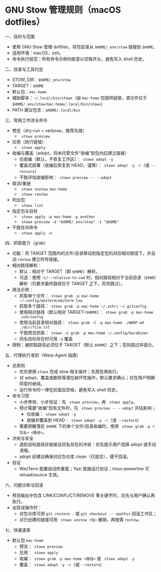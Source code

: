 # GNU Stow 管理规则（macOS dotfiles）

一、目的与范围
- 使用 GNU Stow 管理 dotfiles，将包目录从 `$HOME/_env/stow` 链接到 `$HOME`。
- 适用环境：macOS、zsh。
- 命令执行规范：所有命令示例均故意以空格开头，避免写入 shell 历史。

二、目录与工具约定
- STOW_DIR：`$HOME/_env/stow`
- TARGET：`$HOME`
- 默认包：`mac-home`
- 辅助脚本：`~/.local/bin/stowx`（由 `mac-home` 包提供链接，源文件位于 `$HOME/_env/stow/mac-home/.local/bin/stowx`）
- PATH 建议包含：`$HOME/.local/bin`

三、常用工作流与命令
- 预览（dry-run + verbose，推荐先做）
  -  ` stowx preview`
- 应用（执行链接）
  -  ` stowx apply`
- 收编与覆盖（adopt，将未托管文件“收编”到包内后建立链接）
  -  仅收编（默认，不恢复工作区）：` stowx adopt -y`
  -  覆盖式部署（收编后恢复到 HEAD，谨慎）：` stowx adopt -y -r`（或 `--restore`）
  -  干跑评估收编影响：` stowx preview -- --adopt`
- 取消/重链
  -  ` stowx unstow mac-home`
  -  ` stowx restow`
- 列出包
  -  ` stowx list`
- 指定包与目标
  -  ` stowx apply -p mac-home -p another`
  -  ` stowx preview -d "$HOME/_env/stow" -t "$HOME"`
- 干跑任何命令
  -  ` stowx apply -n`

四、抓取能力（grab）
- 功能：将 TARGET 范围内的文件/目录移动到指定包的对应相对路径下，并自动 `restow` 建立符号链接。
- 相对路径解析：
  - 默认：相对于 TARGET（即 `$HOME`）解析。
  - 可选：使用 `-C/--relative-to-cwd` 时，相对路径相对于当前目录（`$PWD`）解析（仍要求最终路径位于 TARGET 之下，否则跳过）。
- 用法示例：
  - 抓取单个文件：` stowx grab -p mac-home ~/.config/wezterm/wezterm.lua`
  - 抓取多个路径：` stowx grab -p mac-home ~/.zshrc ~/.gitconfig`
  - 使用相对路径（默认相对 TARGET=`$HOME`）：` stowx grab -p mac-home .ssh/config`
  - 使用当前目录相对路径：` stowx grab -C -p mac-home ./WARP.md ./dir/file.txt`
  - 干跑预览抓取：` stowx -n grab -p mac-home ~/.config/karabiner`
  - 同名目标存在时可用 `-y` 覆盖
- 限制：被抓取路径必须位于 TARGET（默认 `$HOME`）之下；否则跳过并提示。

五、代理执行准则（Warp Agent 指南）
- 总原则
  - 优先使用 `stowx` 完成 stow 相关操作；先预览再执行。
  - 对 adopt、覆盖或删除等潜在破坏性操作，默认要求确认；仅在用户明确同意时继续。
  - 运行命令时一律在前面加空格，避免写入 shell 历史。
- 命令习惯
  - 小步修改、小步验证：先 ` stowx preview`，再 ` stowx apply`。
  - 预计需要“收编”现有文件时，先 ` stowx preview -- --adopt` 评估影响；
    - 仅收编：` stowx adopt -y`
    - 收编并覆盖到 HEAD：` stowx adopt -y -r`（或 `--restore`）
  - 需要把散落在 `$HOME` 下的单个文件/目录收编时，使用 ` stowx grab -p <包名> <路径>`。
- 冲突与安全
  - 遇到目标路径非链接且同名存在的冲突：优先提示用户选择 adopt 或手动清理。
  - adopt 前建议确保对应包仓库 clean（已提交），便于回滚。
- 验证
  - WezTerm 配置自动热重载；Yazi 直接运行验证；tmux-powerline 可 reload/source 生效。

六、问题诊断与回滚
- 预览输出中包含 LINK/CONFLICT/REMOVE 等关键字时，应先与用户确认再执行。
- 出现误操作时：
  - 对包仓库可用 `git restore .` 或 `git checkout -- <paths>` 回滚工作区；
  - 对已创建的链接可用 ` stowx unstow <包>` 撤销，再按需 `restow`。

七、快速速查
- 默认包 `mac-home`
  - 预览：` stowx preview`
  - 应用：` stowx apply`
  - 收编：` stowx grab -p mac-home <路径>` 或 ` stowx adopt -y`
  - 覆盖：` stowx adopt -y -r`（或 `--restore`）

